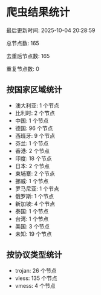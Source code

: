# 爬虫结果统计

最后更新时间: 2025-10-04 20:28:59

总节点数: 165

去重后节点数: 165

重复节点数: 0

## 按国家区域统计

- 澳大利亚: 1 个节点
- 比利时: 2 个节点
- 中国: 1 个节点
- 德国: 96 个节点
- 西班牙: 9 个节点
- 芬兰: 1 个节点
- 香港: 2 个节点
- 印度: 18 个节点
- 日本: 2 个节点
- 柬埔寨: 2 个节点
- 挪威: 1 个节点
- 罗马尼亚: 1 个节点
- 俄罗斯: 1 个节点
- 新加坡: 4 个节点
- 泰国: 1 个节点
- 台湾: 1 个节点
- 美国: 3 个节点
- 未知: 19 个节点

## 按协议类型统计

- trojan: 26 个节点
- vless: 135 个节点
- vmess: 4 个节点
